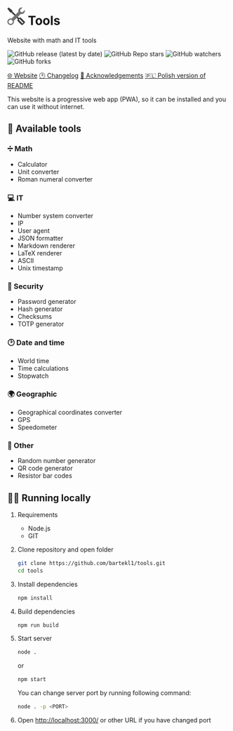 # ![Website icon](.github/img/icon_40.png) Tools

Website with math and IT tools

![GitHub release (latest by date)](https://img.shields.io/github/v/release/bartekl1/tools?style=flat-square)
![GitHub Repo stars](https://img.shields.io/github/stars/bartekl1/tools?style=flat-square)
![GitHub watchers](https://img.shields.io/github/watchers/bartekl1/tools?style=flat-square)
![GitHub forks](https://img.shields.io/github/forks/bartekl1/tools?style=flat-square)

[🌐 Website](https://bartekl1.github.io/tools)
[🕑 Changelog](CHANGELOG.md)
[🎁 Acknowledgements](ACKNOWLEDGEMENTS.md)
[🇵🇱 Polish version of README](README_PL.md)

This website is a progressive web app (PWA), so it can be installed and you can use it without internet.

## 📝 Available tools

### ➗ Math

- Calculator
- Unit converter
- Roman numeral converter

### 💻 IT

- Number system converter
- IP
- User agent
- JSON formatter
- Markdown renderer
- LaTeX renderer
- ASCII
- Unix timestamp

### 🔑 Security

- Password generator
- Hash generator
- Checksums
- TOTP generator

### 🕑 Date and time

- World time
- Time calculations
- Stopwatch

### 🌍 Geographic

- Geographical coordinates converter
- GPS
- Speedometer

### 📄 Other

- Random number generator
- QR code generator
- Resistor bar codes

## 👨‍💻 Running locally

1. Requirements
    - Node.js
    - GIT

2. Clone repository and open folder

    ```bash
    git clone https://github.com/bartekl1/tools.git
    cd tools
    ```

3. Install dependencies

    ```bash
    npm install
    ```

4. Build dependencies

    ```bash
    npm run build
    ```

5. Start server

    ```bash
    node .
    ```

    or

    ```bash
    npm start
    ```

    You can change server port by running following command:

    ```bash
    node . -p <PORT>
    ```

6. Open [http://localhost:3000/](http://localhost:3000/) or other URL if you have changed port
